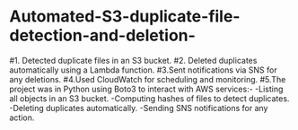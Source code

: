 # Automated-S3-duplicate-file-detection-and-deletion-
#1.
Detected duplicate files in an S3 bucket.
#2.
Deleted duplicates automatically using a Lambda function.
#3.Sent notifications via SNS for any deletions.
#4.Used CloudWatch for scheduling and monitoring.
#5.The project was in Python using Boto3 to interact with AWS services:-
-Listing all objects in an S3 bucket.
-Computing hashes of files to detect duplicates.
-Deleting duplicates automatically.
-Sending SNS notifications for any action.
